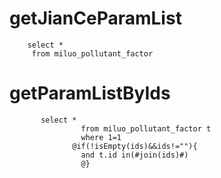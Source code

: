 getJianCeParamList
===
        select * 
         from miluo_pollutant_factor 
         
getParamListByIds
===
           select * 
                    from miluo_pollutant_factor t
                    where 1=1
                  @if(!isEmpty(ids)&&ids!=""){
                  	and t.id in(#join(ids)#)
                  	@}  
                          
